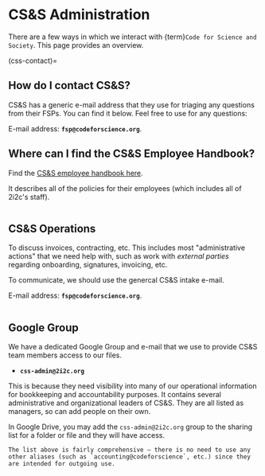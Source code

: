 # CS&S Administration

There are a few ways in which we interact with {term}`Code for Science and Society`.
This page provides an overview.

(css-contact)=
## How do I contact CS&S?

CS&S has a generic e-mail address that they use for triaging any questions from their FSPs.
You can find it below.
Feel free to use for any questions:

E-mail address: **`fsp@codeforscience.org`**.

## Where can I find the CS&S Employee Handbook?

Find the [CS&S employee handbook here](https://drive.google.com/file/d/1bBBwWq_Q9-yQyzFFGtiDoHWCiqtOvxf1/view?usp=drive_link).

It describes all of the policies for their employees (which includes all of 2i2c's staff).

```{role} CS&S Operations
```
## CS&S Operations

To discuss invoices, contracting, etc.
This includes most "administrative actions" that we need help with, such as work with *external parties* regarding onboarding, signatures, invoicing, etc.

To communicate, we should use the genercal CS&S intake e-mail.

E-mail address: **`fsp@codeforscience.org`**.

```{role} CS&S FSP
```

## Google Group

We have a dedicated Google Group and e-mail that we use to provide CS&S team members access to our files.

- **`css-admin@2i2c.org`**

This is because they need visibility into many of our operational information for bookkeeping and accountability purposes.
It contains several administrative and organizational leaders of CS&S.
They are all listed as managers, so can add people on their own.

In Google Drive, you may add the `css-admin@2i2c.org` group to the sharing list for a folder or file and they will have access.


```{note}
The list above is fairly comprehensive – there is no need to use any other aliases (such as `accounting@codeforscience`, etc.) since they are intended for outgoing use.
```
